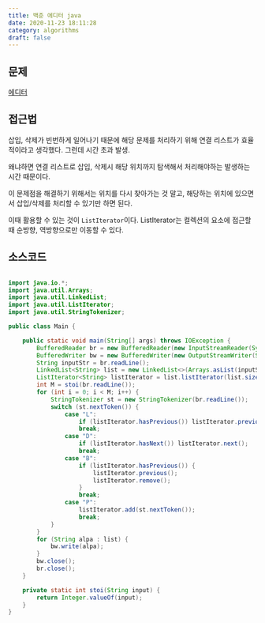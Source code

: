 ```yaml
---
title: 백준 에디터 java
date: 2020-11-23 18:11:28
category: algorithms
draft: false
---
```


## 문제
[에디터](https://www.acmicpc.net/problem/1406)



## 접근법
삽입, 삭제가 빈번하게 일어나기 때문에 해당 문제를 처리하기 위해 연결 리스트가 효율적이라고 생각했다. 그런데 시간 초과 발생.

왜냐하면 연결 리스트로 삽입, 삭제시 해당 위치까지 탐색해서 처리해야하는 발생하는 시간 때문이다.

이 문제점을 해결하기 위해서는 위치를 다시 찾아가는 것 말고, 해당하는 위치에 있으면서 삽입/삭제를 처리할 수 있기만 하면 된다.

이때 활용할 수 있는 것이 `ListIterator`이다. ListIterator는 컬렉션의 요소에 접근할 때 순방향, 역방향으로만 이동할 수 있다.



## 소스코드

```java

import java.io.*;
import java.util.Arrays;
import java.util.LinkedList;
import java.util.ListIterator;
import java.util.StringTokenizer;

public class Main {

    public static void main(String[] args) throws IOException {
        BufferedReader br = new BufferedReader(new InputStreamReader(System.in));
        BufferedWriter bw = new BufferedWriter(new OutputStreamWriter(System.out));
        String inputStr = br.readLine();
        LinkedList<String> list = new LinkedList<>(Arrays.asList(inputStr.splt("")));
        ListIterator<String> listIterator = list.listIterator(list.size());
        int M = stoi(br.readLine());
        for (int i = 0; i < M; i++) {
            StringTokenizer st = new StringTokenizer(br.readLine());
            switch (st.nextToken()) {
                case "L":
                    if (listIterator.hasPrevious()) listIterator.previous();
                    break;
                case "D":
                    if (listIterator.hasNext()) listIterator.next();
                    break;
                case "B":
                    if (listIterator.hasPrevious()) {
                        listIterator.previous();
                        listIterator.remove();
                    }
                    break;
                case "P":
                    listIterator.add(st.nextToken());
                    break;
            }
        }
        for (String alpa : list) {
            bw.write(alpa);
        }
        bw.close();
        br.close();
    }

    private static int stoi(String input) {
        return Integer.valueOf(input);
    }
}


```